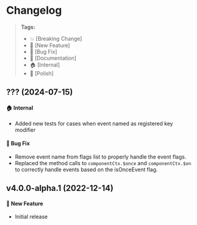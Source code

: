 Changelog
=========

> **Tags:**
> - :boom:       [Breaking Change]
> - :rocket:     [New Feature]
> - :bug:        [Bug Fix]
> - :memo:       [Documentation]
> - :house:      [Internal]
> - :nail_care:  [Polish]

## ??? (2024-07-15)

#### :house:  Internal

* Added new tests for cases when event named as registered key modifier

#### :bug: Bug Fix

* Remove event name from flags list to properly handle the event flags.
* Replaced the method calls to `componentCtx.$once` and `componentCtx.$on` to correctly handle events based on the isOnceEvent flag.

## v4.0.0-alpha.1 (2022-12-14)

#### :rocket: New Feature

* Initial release
